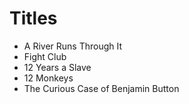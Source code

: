 # Titles

- A River Runs Through It
- Fight Club
- 12 Years a Slave
- 12 Monkeys
- The Curious Case of Benjamin Button